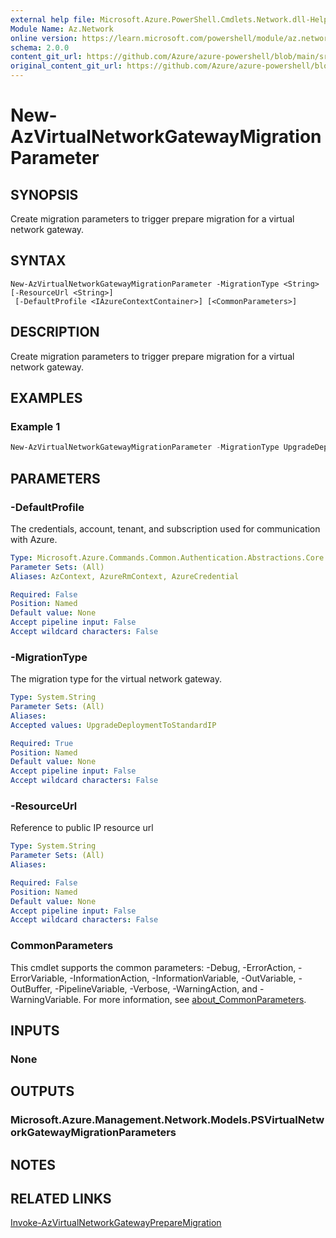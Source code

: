 ```yaml
---
external help file: Microsoft.Azure.PowerShell.Cmdlets.Network.dll-Help.xml
Module Name: Az.Network
online version: https://learn.microsoft.com/powershell/module/az.network/new-azvirtualnetworkgatewaymigrationparameter
schema: 2.0.0
content_git_url: https://github.com/Azure/azure-powershell/blob/main/src/Network/Network/help/New-AzVirtualNetworkGatewayMigrationParameter.md
original_content_git_url: https://github.com/Azure/azure-powershell/blob/main/src/Network/Network/help/New-AzVirtualNetworkGatewayMigrationParameter.md
---
```


# New-AzVirtualNetworkGatewayMigrationParameter

## SYNOPSIS
Create migration parameters to trigger prepare migration for a virtual network gateway.

## SYNTAX

```
New-AzVirtualNetworkGatewayMigrationParameter -MigrationType <String> [-ResourceUrl <String>]
 [-DefaultProfile <IAzureContextContainer>] [<CommonParameters>]
```

## DESCRIPTION
Create migration parameters to trigger prepare migration for a virtual network gateway.

## EXAMPLES

### Example 1
```powershell
New-AzVirtualNetworkGatewayMigrationParameter -MigrationType UpgradeDeploymentToStandardIP
```

## PARAMETERS

### -DefaultProfile
The credentials, account, tenant, and subscription used for communication with Azure.

```yaml
Type: Microsoft.Azure.Commands.Common.Authentication.Abstractions.Core.IAzureContextContainer
Parameter Sets: (All)
Aliases: AzContext, AzureRmContext, AzureCredential

Required: False
Position: Named
Default value: None
Accept pipeline input: False
Accept wildcard characters: False
```

### -MigrationType
The migration type for the virtual network gateway.

```yaml
Type: System.String
Parameter Sets: (All)
Aliases:
Accepted values: UpgradeDeploymentToStandardIP

Required: True
Position: Named
Default value: None
Accept pipeline input: False
Accept wildcard characters: False
```

### -ResourceUrl
Reference to public IP resource url

```yaml
Type: System.String
Parameter Sets: (All)
Aliases:

Required: False
Position: Named
Default value: None
Accept pipeline input: False
Accept wildcard characters: False
```

### CommonParameters
This cmdlet supports the common parameters: -Debug, -ErrorAction, -ErrorVariable, -InformationAction, -InformationVariable, -OutVariable, -OutBuffer, -PipelineVariable, -Verbose, -WarningAction, and -WarningVariable. For more information, see [about_CommonParameters](http://go.microsoft.com/fwlink/?LinkID=113216).

## INPUTS

### None

## OUTPUTS

### Microsoft.Azure.Management.Network.Models.PSVirtualNetworkGatewayMigrationParameters

## NOTES

## RELATED LINKS

[Invoke-AzVirtualNetworkGatewayPrepareMigration](./Invoke-AzVirtualNetworkGatewayPrepareMigration.md)
